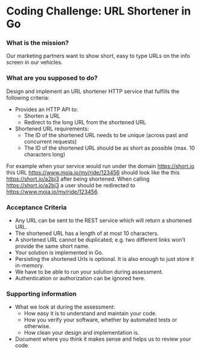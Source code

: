 # Coding Challenge: URL Shortener in Go

### What is the mission?
Our marketing partners want to show short, easy to type URLs on the info screen in our vehicles.

### What are you supposed to do?
Design and implement an URL shortener HTTP service that fulfills the following criteria:

* Provides an HTTP API to:
	* Shorten a URL
	* Redirect to the long URL from the shortened URL
* Shortened URL requirements:
	* The ID of the shortened URL needs to be unique (across past and concurrent requests)
	* The ID of the shortened URL should be as short as possible (max. 10 characters long)

For example when your service would run under the domain https://short.io this URL https://www.moia.io/my/ride/123456 should look like the this https://short.io/a2bj3 after being shortened. When calling https://short.io/a2bj3 a user should be redirected to https://www.moia.io/my/ride/123456.

### Acceptance Criteria
* Any URL can be sent to the REST service which will return a shortened URL.
* The shortened URL has a length of at most 10 characters.
* A shortened URL cannot be duplicated; e.g. two different links won’t provide the same short name.
* Your solution is implemented in Go.
* Persisting the shortened Urls is optional. It is also enough to just store it in-memory.
* We have to be able to run your solution during assessment.
* Authentication or authorization can be ignored here.

### Supporting information
* What we look at during the assessment:
	* How easy it is to understand and maintain your code.
	* How you verify your software, whether by automated tests or otherwise.
	* How clean your design and implementation is.
* Document where you think it makes sense and helps us to review your code.
